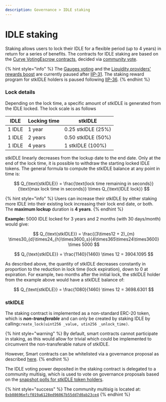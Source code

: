 ```yaml
---
description: Governance > IDLE staking
---
```


# IDLE staking

Staking allows users to lock their IDLE for a flexible period (up to 4 years) in return for a series of benefits. The contracts for IDLE staking are based on the [Curve VotingEscrow contracts](https://curve.readthedocs.io/), decided via [community vote](./#undefined).&#x20;

{% hint style="info" %}
The [Gauges voting](gauges/) and the [Liquidity providers' rewards boost](boost.md) are currently paused after [IIP-31](https://gov.idle.finance/t/iip-31-idle-incentives-distribution-update-euler-staking-pyts-as-new-yield-sources-for-by/1107/3). The staking reward program for stkIDLE holders is paused following [IIP-36](https://gov.idle.finance/t/iip-36-update-best-yield-usdc-weth-yield-sources-and-pause-the-staking-rewards-for-idle-stakers/1171).
{% endhint %}

### Lock details

Depending on the lock time, a specific amount of stkIDLE is generated from the IDLE locked. The lock scale is as follows

| IDLE   | Locking time | stkIDLE            |
| ------ | ------------ | ------------------ |
| 1 IDLE | 1 year       | 0.25 stkIDLE (25%) |
| 1 IDLE | 2 years      | 0.50 stkIDLE (50%) |
| 1 IDLE | 4 years      | 1 stkIDLE (100%)   |

stkIDLE linearly decreases from the lockup date to the end date. Only at the end of the lock time, it is possible to withdraw the starting locked IDLE tokens. The general formula to compute the stkIDLE balance at any point in time is:

$$
Q_{\text{stkIDLE}} = \frac{\text{lock time remaining in seconds}}{\text{max lock time in seconds}} \times Q_{\text{IDLE lock}}
$$

{% hint style="info" %}
Users can increase their stkIDLE by either staking more IDLE into their existing lock increasing their lock end date, or both. The **maximum lockup** duration is **4 years**.
{% endhint %}

**Example:** 5000 IDLE locked for 3 years and 2 months (with 30 days/month) would give:

$$
Q_{\text{stkIDLE}} = \frac{(3\times12 + 2)_{m} \times30_{d}\times24_{h}\times3600_s}{4\times365\times24\times3600} \times 5000
$$

$$
Q_{\text{stkIDLE}} = \frac{1140}{1460} \times 12 = 3904.1095
$$

As described above, the quantity of stkIDLE decreases constantly in proportion to the reduction in lock time (lock expiration), down to 0 at expiration. For example, two months after the initial lock, the stkIDLE holder from the example above would have a stkIDLE balance of:

$$
Q_{\text{stkIDLE}} = \frac{1080}{1460} \times 12 = 3698.6301
$$

### stkIDLE

The staking contract is implemented as a non-standard ERC-20 token, which is _**non-transferable**_ and can only be created by staking IDLE by calling`create_lock(uint256 _value, utin256 _unlock_time)`.

{% hint style="warning" %}
By default, smart contracts cannot participate in staking, as this would allow for trivial which could be implemented to circumvent the non-transferable nature of stkIDLE.

However, Smart contracts can be whitelisted via a governance proposal as described [here](staking-integration.md).
{% endhint %}

The IDLE voting power deposited in the staking contract is delegated to a community multisig, which is used to vote on governance proposals based on the [snapshot polls for stkIDLE token holders](https://snapshot.org/#/staking.idlefinance.eth).

{% hint style="success" %}
The community multisig is located at: [`0xb08696efcf019a6128ed96067b55dd7d0ab23ce4`](https://etherscan.io/address/0xb08696efcf019a6128ed96067b55dd7d0ab23ce4)
{% endhint %}
